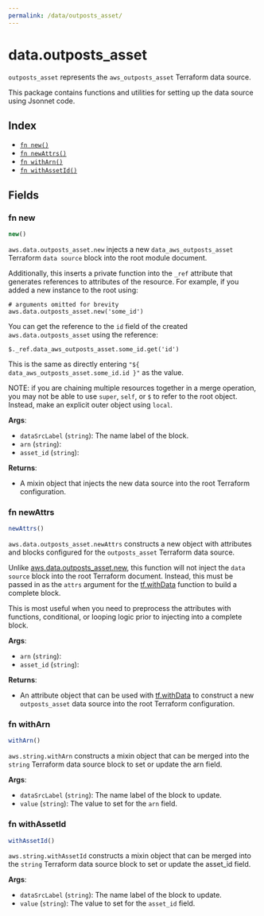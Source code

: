 ```yaml
---
permalink: /data/outposts_asset/
---
```


# data.outposts_asset

`outposts_asset` represents the `aws_outposts_asset` Terraform data source.



This package contains functions and utilities for setting up the data source using Jsonnet code.


## Index

* [`fn new()`](#fn-new)
* [`fn newAttrs()`](#fn-newattrs)
* [`fn withArn()`](#fn-witharn)
* [`fn withAssetId()`](#fn-withassetid)

## Fields

### fn new

```ts
new()
```


`aws.data.outposts_asset.new` injects a new `data_aws_outposts_asset` Terraform `data source`
block into the root module document.

Additionally, this inserts a private function into the `_ref` attribute that generates references to attributes of the
resource. For example, if you added a new instance to the root using:

    # arguments omitted for brevity
    aws.data.outposts_asset.new('some_id')

You can get the reference to the `id` field of the created `aws.data.outposts_asset` using the reference:

    $._ref.data_aws_outposts_asset.some_id.get('id')

This is the same as directly entering `"${ data_aws_outposts_asset.some_id.id }"` as the value.

NOTE: if you are chaining multiple resources together in a merge operation, you may not be able to use `super`, `self`,
or `$` to refer to the root object. Instead, make an explicit outer object using `local`.

**Args**:
  - `dataSrcLabel` (`string`): The name label of the block.
  - `arn` (`string`): 
  - `asset_id` (`string`): 

**Returns**:
- A mixin object that injects the new data source into the root Terraform configuration.


### fn newAttrs

```ts
newAttrs()
```


`aws.data.outposts_asset.newAttrs` constructs a new object with attributes and blocks configured for the `outposts_asset`
Terraform data source.

Unlike [aws.data.outposts_asset.new](#fn-outpostsassetnew), this function will not inject the `data source`
block into the root Terraform document. Instead, this must be passed in as the `attrs` argument for the
[tf.withData](https://github.com/tf-libsonnet/core/tree/main/docs#fn-withdata) function to build a complete block.

This is most useful when you need to preprocess the attributes with functions, conditional, or looping logic prior to
injecting into a complete block.

**Args**:
  - `arn` (`string`): 
  - `asset_id` (`string`): 

**Returns**:
  - An attribute object that can be used with [tf.withData](https://github.com/tf-libsonnet/core/tree/main/docs#fn-withdata) to construct a new `outposts_asset` data source into the root Terraform configuration.


### fn withArn

```ts
withArn()
```

`aws.string.withArn` constructs a mixin object that can be merged into the `string`
Terraform data source block to set or update the arn field.



**Args**:
  - `dataSrcLabel` (`string`): The name label of the block to update.
  - `value` (`string`): The value to set for the `arn` field.


### fn withAssetId

```ts
withAssetId()
```

`aws.string.withAssetId` constructs a mixin object that can be merged into the `string`
Terraform data source block to set or update the asset_id field.



**Args**:
  - `dataSrcLabel` (`string`): The name label of the block to update.
  - `value` (`string`): The value to set for the `asset_id` field.
